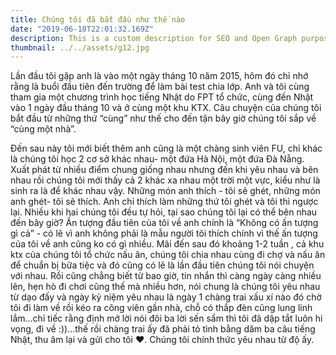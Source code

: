 ```yaml
---
title: Chúng tôi đã bắt đầu như thế nào
date: "2019-06-18T22:01:32.169Z"
description: This is a custom description for SEO and Open Graph purposes, rather than the default generated excerpt. Simply add a description field to the frontmatter.
thumbnail: ../../assets/g12.jpg
---
```


Lần đầu tôi gặp anh là vào một ngày tháng 10 năm 2015, hôm đó chỉ nhớ rằng là buổi đầu tiên đến trường để làm bài test chia lớp. Anh và tôi cùng tham gia một chương trình học tiếng Nhật do FPT tổ chức, cùng đến Nhật vào 1 ngày đầu tháng 10 và ở cùng một khu KTX. Câu chuyện của chúng tôi bắt đầu từ những thứ “cùng” như thế cho đến tận bây giờ chúng tôi sắp về “cùng một nhà”.

Đến sau này tôi mới biết thêm anh cũng là một chàng sinh viên FU, chỉ khác là chúng tôi học 2 cơ sở khác nhau- một đứa Hà Nội, một đứa Đà Nẵng. Xuất phát từ nhiều điểm chung giống nhau nhưng đến khi yêu nhau và bên nhau rồi chúng tôi mới thấy cả 2 khác xa nhau một trời một vực, kiểu như là sinh ra là để khác nhau vậy. Những món anh thích - tôi sẽ ghét, những món anh ghét- tôi sẽ thích. Anh chỉ thích làm những thứ tôi ghét và tôi thì ngược lại. Nhiều khi hai chúng tôi đều tự hỏi, tại sao chúng tôi lại có thể bên nhau đến bây giờ?
Ấn tượng đầu tiên của tôi về anh chính là  “Không có ấn tượng gì cả” - có lẽ vì anh không phải là mẫu người tôi thích chính vì thế ấn tượng của tôi về anh cũng ko có gì nhiều. Mãi đến sau đó khoảng 1-2 tuần , cả khu ktx của chúng tôi tổ chức nấu ăn, chúng tôi chia nhau cùng đi chợ và nấu ăn để chuẩn bị bữa tiệc và đó cũng có lẽ là lần đầu tiên chúng tôi nói chuyện với nhau. Rồi cũng chẳng biết từ bao giờ, tin nhắn thì càng ngày càng nhiều lên, hẹn hò đi chơi cũng thế mà nhiều hơn, nói chung là chúng tôi yêu nhau từ dạo đấy và ngày kỷ niệm yêu nhau là ngày 1 chàng trai xấu xí nào đó chờ tôi đi làm về rồi kéo ra công viên gần nhà, chỗ có thắp đèn cũng lung linh lắm…chỉ tiếc rằng định mở lời nói đôi ba lời sến sẩm thì tôi đã dập tắt luôn hi vọng, đi về :))…thế rồi chàng trai ấy đã phải tỏ tình bằng dăm ba câu tiếng Nhật, thu âm lại và gửi cho tôi ❤. Chúng tôi chính thức yêu nhau từ độ ấy.
